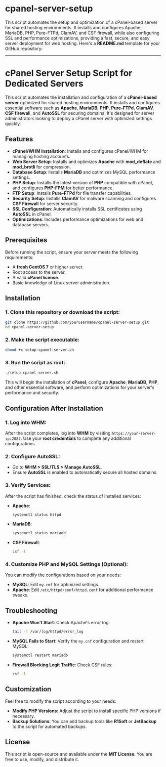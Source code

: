 # cpanel-server-setup
This script automates the setup and optimization of a cPanel-based server for shared hosting environments. It installs and configures Apache, MariaDB, PHP, Pure-FTPd, ClamAV, and CSF firewall, while also configuring SSL and performance optimizations, providing a fast, secure, and easy server deployment for web hosting.
Here's a **README.md** template for your GitHub repository:

---

# cPanel Server Setup Script for Dedicated Servers

This script automates the installation and configuration of a **cPanel-based server** optimized for shared hosting environments. It installs and configures essential software such as **Apache**, **MariaDB**, **PHP**, **Pure-FTPd**, **ClamAV**, **CSF firewall**, and **AutoSSL** for securing domains. It's designed for server administrators looking to deploy a cPanel server with optimized settings quickly.

## Features

- **cPanel/WHM Installation**: Installs and configures cPanel/WHM for managing hosting accounts.
- **Web Server Setup**: Installs and optimizes **Apache** with **mod_deflate** and **mod_brotli** for compression.
- **Database Setup**: Installs **MariaDB** and optimizes MySQL performance settings.
- **PHP Setup**: Installs the latest version of **PHP** compatible with cPanel, and configures **PHP-FPM** for better performance.
- **FTP Setup**: Installs **Pure-FTPd** for file transfer capabilities.
- **Security Setup**: Installs **ClamAV** for malware scanning and configures **CSF Firewall** for server security.
- **SSL Configuration**: Automatically installs SSL certificates using **AutoSSL** in cPanel.
- **Optimizations**: Includes performance optimizations for web and database servers.
  
## Prerequisites

Before running the script, ensure your server meets the following requirements:

- A **fresh CentOS 7** or higher server.
- Root access to the server.
- A valid **cPanel license**.
- Basic knowledge of Linux server administration.

## Installation

### 1. Clone this repository or download the script:

```bash
git clone https://github.com/yourusername/cpanel-server-setup.git
cd cpanel-server-setup
```

### 2. Make the script executable:

```bash
chmod +x setup-cpanel-server.sh
```

### 3. Run the script as root:

```bash
./setup-cpanel-server.sh
```

This will begin the installation of **cPanel**, configure **Apache**, **MariaDB**, **PHP**, and other essential software, and perform optimizations for your server's performance and security.

## Configuration After Installation

### 1. Log into **WHM**:

After the script completes, log into **WHM** by visiting `https://your-server-ip:2087`. Use your **root credentials** to complete any additional configurations.

### 2. Configure AutoSSL:

- Go to **WHM > SSL/TLS > Manage AutoSSL**.
- Ensure **AutoSSL** is enabled to automatically secure all hosted domains.

### 3. Verify Services:

After the script has finished, check the status of installed services:

- **Apache**:
  ```bash
  systemctl status httpd
  ```

- **MariaDB**:
  ```bash
  systemctl status mariadb
  ```

- **CSF Firewall**:
  ```bash
  csf -l
  ```

### 4. Customize PHP and MySQL Settings (Optional):

You can modify the configurations based on your needs:

- **MySQL**: Edit `my.cnf` for optimized settings.
- **Apache**: Edit `/etc/httpd/conf/httpd.conf` for additional performance tweaks.

## Troubleshooting

- **Apache Won't Start**: Check Apache's error log:
  ```bash
  tail -f /var/log/httpd/error_log
  ```

- **MySQL Fails to Start**: Verify the `my.cnf` configuration and restart MySQL:
  ```bash
  systemctl restart mariadb
  ```

- **Firewall Blocking Legit Traffic**: Check CSF rules:
  ```bash
  csf -l
  ```

## Customization

Feel free to modify the script according to your needs:

- **Modify PHP Versions**: Adjust the script to install specific PHP versions if necessary.
- **Backup Solutions**: You can add backup tools like **R1Soft** or **JetBackup** to the script for automated backups.

## License

This script is open-source and available under the **MIT License**. You are free to use, modify, and distribute it.




